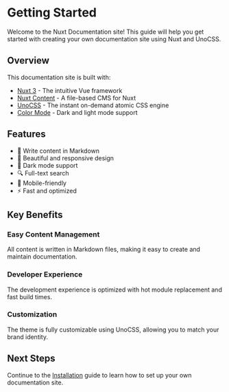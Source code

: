 # Getting Started

Welcome to the Nuxt Documentation site! This guide will help you get started with creating your own documentation site using Nuxt and UnoCSS.

## Overview

This documentation site is built with:

- [Nuxt 3](https://nuxt.com/) - The intuitive Vue framework
- [Nuxt Content](https://content.nuxtjs.org/) - A file-based CMS for Nuxt
- [UnoCSS](https://unocss.dev/) - The instant on-demand atomic CSS engine
- [Color Mode](https://color-mode.nuxtjs.org/) - Dark and light mode support

## Features

- 📝 Write content in Markdown
- 🎨 Beautiful and responsive design
- 🌙 Dark mode support
- 🔍 Full-text search
- 📱 Mobile-friendly
- ⚡ Fast and optimized

## Key Benefits

### Easy Content Management

All content is written in Markdown files, making it easy to create and maintain documentation.

### Developer Experience

The development experience is optimized with hot module replacement and fast build times.

### Customization

The theme is fully customizable using UnoCSS, allowing you to match your brand identity.

## Next Steps

Continue to the [Installation](/guide/installation) guide to learn how to set up your own documentation site.